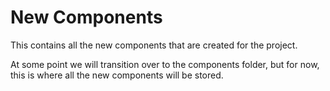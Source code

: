 # New Components

This contains all the new components that are created for the project.

At some point we will transition over to the components folder, but for now, this is where all the new components will be stored.
